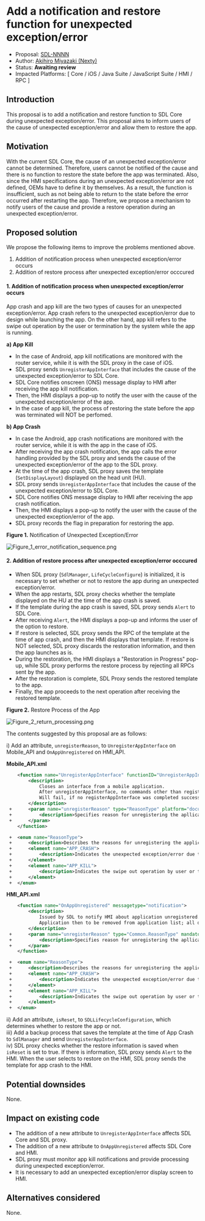 # Add a notification and restore function for unexpected exception/error

* Proposal: [SDL-NNNN](NNNN-Add-a-notification-and-restore-function-for-unexpected-exception-error.md)
* Author: [Akihiro Miyazaki (Nexty)](https://github.com/Akihiro-Miyazaki)
* Status: **Awaiting review**
* Impacted Platforms: [ Core / iOS / Java Suite / JavaScript Suite / HMI / RPC ]

## Introduction
This proposal is to add a notification and restore function to SDL Core during unexpected exception/error. This proposal aims to inform users of the cause of unexpected exception/error and allow them to restore the app.


## Motivation
With the current SDL Core, the cause of an unexpected exception/error cannot be determined. Therefore, users cannot be notified of the cause and there is no function to restore the state before the app was terminated. Also, since the HMI specifications during an unexpected exception/error are not defined, OEMs have to define it by themselves. As a result, the function is insufficient, such as not being able to return to the state before the error occurred after restarting the app. Therefore, we propose a mechanism to notify users of the cause and provide a restore operation during an unexpected exception/error.


## Proposed solution
We propose the following items to improve the problems mentioned above.
1. Addition of notification process when unexpected exception/error occurs
2. Addition of restore process after unexpected exception/error occcured

#### 1. Addition of notification process when unexpected exception/error occurs
App crash and app kill are the two types of causes for an unexpected exception/error. App crash refers to the unexpected exception/error due to design while launching the app. On the other hand, app kill refers to the swipe out operation by the user or termination by the system while the app is running.

<b>a) App Kill</b>

- In the case of Android, app kill notifications are monitored with the router service, while it is with the SDL proxy in the case of iOS.
- SDL proxy sends `UnregisterAppInterface` that includes the cause of the unexpected exception/error to SDL Core.
- SDL Core notifies onscreen (ONS) message display to HMI after receiving the app kill notification.
- Then, the HMI displays a pop-up to notify the user with the cause of the unexpected exception/error of the app.
- In the case of app kill, the process of restoring the state before the app was terminated will NOT be perfomed.

<b>b) App Crash</b>

- In case the Android, app crash notifications are monitored with the router service, while it is with the app in the case of iOS.
- After receiving the app crash notification, the app calls the error handling provided by the SDL proxy and sends the cause of the unexpected exception/error of the app to the SDL proxy.
- At the time of the app crash, SDL proxy saves the template (`SetDisplayLayout`) displayed on the head unit (HU).
- SDL proxy sends `UnregisterAppInterface` that includes the cause of the unexpected exception/error to SDL Core.
- SDL Core notifies ONS message display to HMI after receiving the app crash notification.
- Then, the HMI displays a pop-up to notify the user with the cause of the unexpected exception/error of the app.
- SDL proxy records the flag in preparation for restoring the app.

<b>Figure 1.</b> Notification of Unexpected Exception/Error

![Figure_1_error_notification_sequence.png](../assets/proposals/NNNN-Add-a-notification-and-restore-function-for-unexpected-exception-error/Figure_1_error_notification_sequence.png)

#### 2. Addition of restore process after unexpected exception/error occcured

- When SDL proxy (`SdlManager`, `LifeCycleConfigure`) is initialized, it is necessary to set whether or not to restore the app during an unexpected exception/error.
- When the app restarts, SDL proxy checks whether the template displayed on the HU at the time of the app crash is saved.
- If the template during the app crash is saved, SDL proxy sends `Alert` to SDL Core.
- After receiving `Alert`, the HMI displays a pop-up and informs the user of the option to restore.
- If restore is selected, SDL proxy sends the RPC of the template at the time of app crash, and then the HMI displays that template. If restore is NOT selected, SDL proxy discards the restoration information, and then the app launches as is.
- During the restoration, the HMI displays a "Restoration in Progress" pop-up, while SDL proxy performs the restore process by rejecting all RPCs sent by the app.
- After the restoration is complete, SDL Proxy sends the restored template to the app.
- Finally, the app proceeds to the next operation after receiving the restored template.

<b>Figure 2.</b> Restore Process of the App

![Figure_2_return_processing.png](../assets/proposals/NNNN-Add-a-notification-and-restore-function-for-unexpected-exception-error/Figure_2_return_processing.png)

The contents suggested by this proposal are as follows:

i) Add an attribute, `unregisterReason`,  to `UnregisterAppInterface` on Mobile_API and `OnAppUnregistered` on HMI_API.

<b>Mobile_API.xml</b>

```xml
    <function name="UnregisterAppInterface" functionID="UnregisterAppInterfaceID" messagetype="request" since="1.0">
        <description>
            Closes an interface from a mobile application.
            After unregisterAppInterface, no commands other than registerAppInterface will be accepted/executed.
            Will fail, if no registerAppInterface was completed successfully before.
        </description>
 +      <param name="unregisterReason" type="ReasonType" platform="documentation" mandatory="true">
 +          <description>Specifies reason for unregistering the apllication.</description>
 +      </param>
    </function>

 +  <enum name="ReasonType">
 +      <description>Describes the reasons for unregistering the application.</description>
 +      <element name="APP_CRASH">
 +          <description>Indicates the unexpected exception/error due to design while launching the application.</description>
 +      </element>
 +      <element name="APP_KILL">
 +          <description>Indicates the swipe out operation by user or termination by the system while the application is running.</description>
 +      </element>
 +  </enum>
```

<b>HMI_API.xml</b>

```xml
    <function name="OnAppUnregistered" messagetype="notification">
        <description>
            Issued by SDL to notify HMI about application unregistered.
            Application then to be removed from application list; all data connected with application has to be cleared up.
        </description>
 +      <param name="unregisterReason" type="Common.ReasonType" mandatory="true">
 +          <description>Specifies reason for unregistering the apllication.</description>
 +      </param>
    </function>

 +  <enum name="ReasonType">
 +      <description>Describes the reasons for unregistering the application.</description>
 +      <element name="APP_CRASH">
 +          <description>Indicates the unexpected exception/error due to design while launching the application.</description>
 +      </element>
 +      <element name="APP_KILL">
 +          <description>Indicates the swipe out operation by user or termination by the system while the application is running.</description>
 +      </element>
 +  </enum>
```

ii) Add an attribute, `isReset`, to `SDLLifecycleConfiguration`, which determines whether to restore the app or not.<br>
iii) Add a backup process that saves the template at the time of App Crash to `SdlManager` and send `UnregisterAppInterface`.<br>
iv) SDL proxy checks whether the restore information is saved when `isReset` is set to true. If there is information, SDL proxy sends `Alert` to the HMI. When the user selects to restore on the HMI, SDL proxy sends the template for app crash to the HMI.


## Potential downsides
None.


## Impact on existing code

- The addition of a new attribute to `UnregisterAppInterface` affects SDL Core and SDL proxy.
- The addition of a new attribute to `OnAppUnregistered` affects SDL Core and HMI.
- SDL proxy must monitor app kill notifications and provide processing during unexpected exception/error.
- It is necessary to add an unexpected exception/error display screen to HMI.


## Alternatives considered
None.
